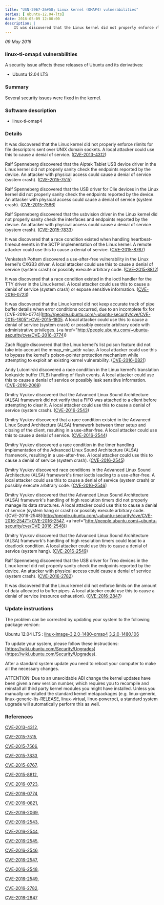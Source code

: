 ```yaml
---
title: "USN-2967-2&#58; Linux kernel (OMAP4) vulnerabilities"
series: [ ubuntu-12.04-lts]
date: 2016-05-09 12:00:00
description: |
    It was discovered that the Linux kernel did not properly enforce rlimits for file descriptors sent over UNIX domain sockets. A local attacker could use this to cause a denial of service. ([CVE-2013-4312](http://people.ubuntu.com/~ubuntu-security/cve/CVE-2013-4312))
--- 
```

 
 

*09 May 2016*

### linux-ti-omap4 vulnerabilities

A security issue affects these releases of Ubuntu and its derivatives:

* Ubuntu 12.04 LTS

### Summary

Several security issues were fixed in the kernel. 

### Software description

* linux-ti-omap4 

### Details

It was discovered that the Linux kernel did not properly enforce rlimits for file descriptors sent over UNIX domain sockets. A local attacker could use this to cause a denial of service. ([CVE-2013-4312](http://people.ubuntu.com/~ubuntu-security/cve/CVE-2013-4312))

Ralf Spenneberg discovered that the Aiptek Tablet USB device driver in the Linux kernel did not properly sanity check the endpoints reported by the device. An attacker with physical access could cause a denial of service (system crash). ([CVE-2015-7515](http://people.ubuntu.com/~ubuntu-security/cve/CVE-2015-7515))

Ralf Spenneberg discovered that the USB driver for Clie devices in the Linux kernel did not properly sanity check the endpoints reported by the device. An attacker with physical access could cause a denial of service (system crash). ([CVE-2015-7566](http://people.ubuntu.com/~ubuntu-security/cve/CVE-2015-7566))

Ralf Spenneberg discovered that the usbvision driver in the Linux kernel did not properly sanity check the interfaces and endpoints reported by the device. An attacker with physical access could cause a denial of service (system crash). ([CVE-2015-7833](http://people.ubuntu.com/~ubuntu-security/cve/CVE-2015-7833))

It was discovered that a race condition existed when handling heartbeat- timeout events in the SCTP implementation of the Linux kernel. A remote attacker could use this to cause a denial of service. ([CVE-2015-8767](http://people.ubuntu.com/~ubuntu-security/cve/CVE-2015-8767))

Venkatesh Pottem discovered a use-after-free vulnerability in the Linux kernel&#39;s CXGB3 driver. A local attacker could use this to cause a denial of service (system crash) or possibly execute arbitrary code. ([CVE-2015-8812](http://people.ubuntu.com/~ubuntu-security/cve/CVE-2015-8812))

It was discovered that a race condition existed in the ioctl handler for the TTY driver in the Linux kernel. A local attacker could use this to cause a denial of service (system crash) or expose sensitive information. ([CVE-2016-0723](http://people.ubuntu.com/~ubuntu-security/cve/CVE-2016-0723))

It was discovered that the Linux kernel did not keep accurate track of pipe buffer details when error conditions occurred, due to an incomplete fix for [CVE-2016-0774](http://people.ubuntu.com/~ubuntu-security/cve/CVE-2015-1805">CVE-2015-1805</a>. A local attacker could use this to cause a denial of service (system crash) or possibly execute arbitrary code with administrative privileges. (<a href="http://people.ubuntu.com/~ubuntu-security/cve/CVE-2016-0774))

Zach Riggle discovered that the Linux kernel&#39;s list poison feature did not take into account the mmap_min_addr value. A local attacker could use this to bypass the kernel&#39;s poison-pointer protection mechanism while attempting to exploit an existing kernel vulnerability. ([CVE-2016-0821](http://people.ubuntu.com/~ubuntu-security/cve/CVE-2016-0821))

Andy Lutomirski discovered a race condition in the Linux kernel&#39;s translation lookaside buffer (TLB) handling of flush events. A local attacker could use this to cause a denial of service or possibly leak sensitive information. ([CVE-2016-2069](http://people.ubuntu.com/~ubuntu-security/cve/CVE-2016-2069))

Dmitry Vyukov discovered that the Advanced Linux Sound Architecture (ALSA) framework did not verify that a FIFO was attached to a client before attempting to clear it. A local attacker could use this to cause a denial of service (system crash). ([CVE-2016-2543](http://people.ubuntu.com/~ubuntu-security/cve/CVE-2016-2543))

Dmitry Vyukov discovered that a race condition existed in the Advanced Linux Sound Architecture (ALSA) framework between timer setup and closing of the client, resulting in a use-after-free. A local attacker could use this to cause a denial of service. ([CVE-2016-2544](http://people.ubuntu.com/~ubuntu-security/cve/CVE-2016-2544))

Dmitry Vyukov discovered a race condition in the timer handling implementation of the Advanced Linux Sound Architecture (ALSA) framework, resulting in a use-after-free. A local attacker could use this to cause a denial of service (system crash). ([CVE-2016-2545](http://people.ubuntu.com/~ubuntu-security/cve/CVE-2016-2545))

Dmitry Vyukov discovered race conditions in the Advanced Linux Sound Architecture (ALSA) framework&#39;s timer ioctls leading to a use-after-free. A local attacker could use this to cause a denial of service (system crash) or possibly execute arbitrary code. ([CVE-2016-2546](http://people.ubuntu.com/~ubuntu-security/cve/CVE-2016-2546))

Dmitry Vyukov discovered that the Advanced Linux Sound Architecture (ALSA) framework&#39;s handling of high resolution timers did not properly manage its data structures. A local attacker could use this to cause a denial of service (system hang or crash) or possibly execute arbitrary code. ([CVE-2016-2548](http://people.ubuntu.com/~ubuntu-security/cve/CVE-2016-2547">CVE-2016-2547</a>, <a href="http://people.ubuntu.com/~ubuntu-security/cve/CVE-2016-2548))

Dmitry Vyukov discovered that the Advanced Linux Sound Architecture (ALSA) framework&#39;s handling of high resolution timers could lead to a deadlock condition. A local attacker could use this to cause a denial of service (system hang). ([CVE-2016-2549](http://people.ubuntu.com/~ubuntu-security/cve/CVE-2016-2549))

Ralf Spenneberg discovered that the USB driver for Treo devices in the Linux kernel did not properly sanity check the endpoints reported by the device. An attacker with physical access could cause a denial of service (system crash). ([CVE-2016-2782](http://people.ubuntu.com/~ubuntu-security/cve/CVE-2016-2782))

It was discovered that the Linux kernel did not enforce limits on the amount of data allocated to buffer pipes. A local attacker could use this to cause a denial of service (resource exhaustion). ([CVE-2016-2847](http://people.ubuntu.com/~ubuntu-security/cve/CVE-2016-2847)) 

### Update instructions

The problem can be corrected by updating your system to the following package version:

Ubuntu 12.04 LTS
 : [linux-image-3.2.0-1480-omap4](https://launchpad.net/ubuntu/+source/linux-ti-omap4) <span> [3.2.0-1480.106](https://launchpad.net/ubuntu/+source/linux-ti-omap4/3.2.0-1480.106) </span> 

To update your system, please follow these instructions: [https://wiki.ubuntu.com/Security/Upgrades](https://wiki.ubuntu.com/Security/Upgrades).

After a standard system update you need to reboot your computer to make all the necessary changes.

ATTENTION: Due to an unavoidable ABI change the kernel updates have been given a new version number, which requires you to recompile and reinstall all third party kernel modules you might have installed. Unless you manually uninstalled the standard kernel metapackages (e.g. linux-generic, linux-generic-lts-RELEASE, linux-virtual, linux-powerpc), a standard system upgrade will automatically perform this as well. 

### References

 
 [CVE-2013-4312](http://people.ubuntu.com/~ubuntu-security/cve/CVE-2013-4312), 

 [CVE-2015-7515](http://people.ubuntu.com/~ubuntu-security/cve/CVE-2015-7515), 

 [CVE-2015-7566](http://people.ubuntu.com/~ubuntu-security/cve/CVE-2015-7566), 

 [CVE-2015-7833](http://people.ubuntu.com/~ubuntu-security/cve/CVE-2015-7833), 

 [CVE-2015-8767](http://people.ubuntu.com/~ubuntu-security/cve/CVE-2015-8767), 

 [CVE-2015-8812](http://people.ubuntu.com/~ubuntu-security/cve/CVE-2015-8812), 

 [CVE-2016-0723](http://people.ubuntu.com/~ubuntu-security/cve/CVE-2016-0723), 

 [CVE-2016-0774](http://people.ubuntu.com/~ubuntu-security/cve/CVE-2016-0774), 

 [CVE-2016-0821](http://people.ubuntu.com/~ubuntu-security/cve/CVE-2016-0821), 

 [CVE-2016-2069](http://people.ubuntu.com/~ubuntu-security/cve/CVE-2016-2069), 

 [CVE-2016-2543](http://people.ubuntu.com/~ubuntu-security/cve/CVE-2016-2543), 

 [CVE-2016-2544](http://people.ubuntu.com/~ubuntu-security/cve/CVE-2016-2544), 

 [CVE-2016-2545](http://people.ubuntu.com/~ubuntu-security/cve/CVE-2016-2545), 

 [CVE-2016-2546](http://people.ubuntu.com/~ubuntu-security/cve/CVE-2016-2546), 

 [CVE-2016-2547](http://people.ubuntu.com/~ubuntu-security/cve/CVE-2016-2547), 

 [CVE-2016-2548](http://people.ubuntu.com/~ubuntu-security/cve/CVE-2016-2548), 

 [CVE-2016-2549](http://people.ubuntu.com/~ubuntu-security/cve/CVE-2016-2549), 

 [CVE-2016-2782](http://people.ubuntu.com/~ubuntu-security/cve/CVE-2016-2782), 

 [CVE-2016-2847](http://people.ubuntu.com/~ubuntu-security/cve/CVE-2016-2847)
 

